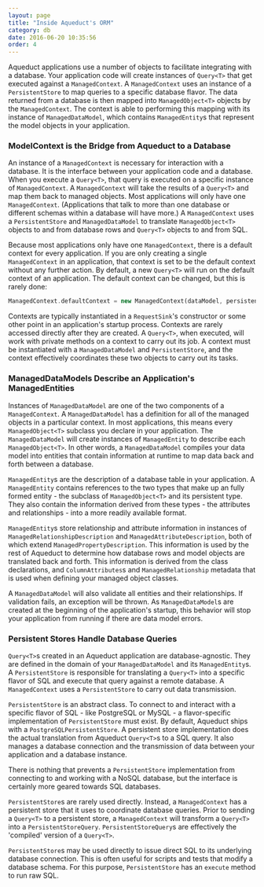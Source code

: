 ```yaml
---
layout: page
title: "Inside Aqueduct's ORM"
category: db
date: 2016-06-20 10:35:56
order: 4
---
```


Aqueduct applications use a number of objects to facilitate integrating with a database. Your application code will create instances of `Query<T>` that get executed against a `ManagedContext`. A `ManagedContext` uses an instance of a `PersistentStore` to map queries to a specific database flavor. The data returned from a database is then mapped into `ManagedObject<T>` objects by the `ManagedContext`. The context is able to performing this mapping with its instance of `ManagedDataModel`, which contains `ManagedEntity`s that represent the model objects in your application.

### ModelContext is the Bridge from Aqueduct to a Database

An instance of a `ManagedContext` is necessary for interaction with a database. It is the interface between your application code and a database. When you execute a `Query<T>`, that query is executed on a specific instance of `ManagedContext`. A `ManagedContext` will take the results of a `Query<T>` and map them back to managed objects. Most applications will only have one `ManagedContext`. (Applications that talk to more than one database or different schemas within a database will have more.) A `ManagedContext` uses a `PersistentStore` and `ManagedDataModel` to translate `ManagedObject<T>` objects to and from database rows and `Query<T>` objects to and from SQL.

Because most applications only have one `ManagedContext`, there is a default context for every application. If you are only creating a single `ManagedContext` in an application, that context is set to be the default context without any further action. By default, a new `Query<T>` will run on the default context of an application. The default context can be changed, but this is rarely done:

```dart
ManagedContext.defaultContext = new ManagedContext(dataModel, persistentStore);
```

Contexts are typically instantiated in a `RequestSink`'s constructor or some other point in an application's startup process. Contexts are rarely accessed directly after they are created.  A `Query<T>`, when executed, will work with private methods on a context to carry out its job. A context must be instantiated with a `ManagedDataModel` and `PersistentStore`, and the context effectively coordinates these two objects to carry out its tasks.

### ManagedDataModels Describe an Application's ManagedEntities

Instances of `ManagedDataModel` are one of the two components of a `ManagedContext`. A `ManagedDataModel` has a definition for all of the managed objects in a particular context. In most applications, this means every `ManagedObject<T>` subclass you declare in your application. The `ManagedDataModel` will create instances of `ManagedEntity` to describe each `ManagedObject<T>`. In other words, a `ManagedDataModel` compiles your data model into entities that contain information at runtime to map data back and forth between a database.

`ManagedEntity`s are the description of a database table in your application.  A `ManagedEntity` contains references to the two types that make up an fully formed entity - the subclass of `ManagedObject<T>` and its persistent type. They also contain the information derived from these types - the attributes and relationships - into a more readily available format.

`ManagedEntity`s store relationship and attribute information in instances of `ManagedRelationshipDescription` and `ManagedAttributeDescription`, both of which extend `ManagedPropertyDescription`. This information is used by the rest of Aqueduct to determine how database rows and model objects are translated back and forth. This information is derived from the class declarations, and `ColumnAttributes`s and `ManagedRelationship` metadata that is used when defining your managed object classes.

A `ManagedDataModel` will also validate all entities and their relationships. If validation fails, an exception will be thrown. As `ManagedDataModel`s are created at the beginning of the application's startup, this behavior will stop your application from running if there are data model errors.

### Persistent Stores Handle Database Queries

`Query<T>`s created in an Aqueduct application are database-agnostic. They are defined in the domain of your `ManagedDataModel` and its `ManagedEntity`s. A `PersistentStore` is responsible for translating a `Query<T>` into a specific flavor of SQL and execute that query against a remote database. A `ManagedContext` uses a `PersistentStore` to carry out data transmission.

`PersistentStore` is an abstract class. To connect to and interact with a specific flavor of SQL - like PostgreSQL or MySQL - a flavor-specific implementation of `PersistentStore` must exist. By default, Aqueduct ships with a `PostgreSQLPersistentStore`. A persistent store implementation does the actual translation from Aqueduct `Query<T>`s to a SQL query. It also manages a database connection and the transmission of data between your application and a database instance.

There is nothing that prevents a `PersistentStore` implementation from connecting to and working with a NoSQL database, but the interface is certainly more geared towards SQL databases.

`PersistentStore`s are rarely used directly. Instead, a `ManagedContext` has a persistent store that it uses to coordinate database queries. Prior to sending a `Query<T>` to a persistent store, a `ManagedContext` will transform a `Query<T>` into a `PersistentStoreQuery`. `PersistentStoreQuery`s are effectively the 'compiled' version of a `Query<T>`.

`PersistentStore`s may be used directly to issue direct SQL to its underlying database connection. This is often useful for scripts and tests that modify a database schema. For this purpose, `PersistentStore` has an `execute` method to run raw SQL.
